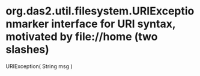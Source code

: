 # org.das2.util.filesystem.URIExceptionmarker interface for URI syntax, motivated by file://home (two slashes)
URIException( String msg )


